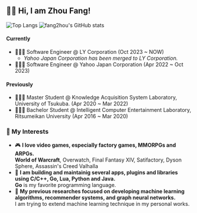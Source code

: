 ## 👋🏻 Hi, I am Zhou Fang!
![Top Langs](https://github-readme-stats.vercel.app/api/top-langs/?username=fang2hou&layout=compact&theme=gruvbox)
![fang2hou's GitHub stats](https://github-readme-stats.vercel.app/api?username=fang2hou&count_private=true&&show_icons=true&theme=gruvbox&hide=issues)

#### Currently

- 👨🏻‍💻 Software Engineer @ LY Corporation (Oct 2023 ~ NOW)
  - _Yahoo Japan Corporation has been merged to LY Corporation._
- 👨🏻‍💻 Software Engineer @ Yahoo Japan Corporation (Apr 2022 ~ Oct 2023)

#### Previously
- 👨🏻‍🎓 Master Student @ Knowledge Acquisition System Laboratory, University of Tsukuba. (Apr 2020 ~ Mar 2022)
- 👨🏻‍🎓 Bachelor Student @ Intelligent Computer Entertainment Laboratory, Ritsumeikan University (Apr 2016 ~ Mar 2020)

### 💖 My Interests
- :video_game: **I love video games, especially factory games, MMORPGs and ARPGs.**  
  **World of Warcraft**, Overwatch, Final Fantasy XIV, Satifactory, Dyson Sphere, Assassin's Creed Valhalla  
- 🚀 **I am building and maintainig several apps, plugins and libraries using C/C++, Go, Lua, Python and Java.**  
  **Go** is my favorite programming language.
- :bookmark_tabs: **My previous researches focused on developing machine learning algorithms, recommender systems, and graph neural networks.**  
  I am trying to extend machine learning technique in my personal works.
